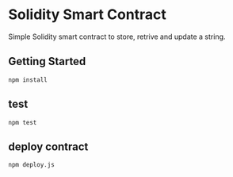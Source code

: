 # Solidity Smart Contract
Simple Solidity smart contract to store, retrive and update a string.

## Getting Started
`npm install`

## test
`npm test`

## deploy contract
`npm deploy.js`